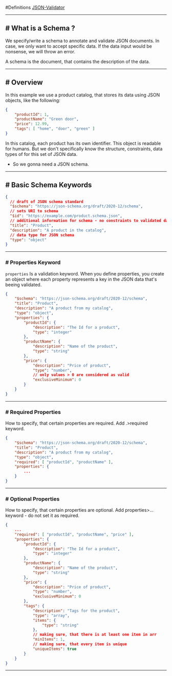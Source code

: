 #Definitions 
[JSON-Validator](https://www.jsonschemavalidator.net/)

---
## # What is a Schema ?

We specify/write a schema to annotate and validate JSON documents.
In case, we only want to accept specific data.
If the data input would be nonsense, we will throw an error.

A schema is the document, that contains the description of the data.

---
## # Overview

In this example we use a product catalog, that stores its data using JSON objects, like the following:

```json
{
	"productId": 1,
	"productName": "Green door",
	"price": 12.99,
	"tags": [ "home", "door", "green" ]
}
```

In this catalog, each product has its own identifier.
This object is readable for humans. But we don't specifically know the structure, constraints, data types of for this set of JSON data.
- So we gonna need a JSON schema.

---
## # Basic Schema Keywords

```json
{
  // draft of JSON schema standard
  "$schema": "https://json-schema.org/draft/2020-12/schema",
  // sets URI to schema
  "$id": "https://example.com/product.schema.json",
  // additional information for schema - no constraints to validated data
  "title": "Product",
  "description": "A product in the catalog",
  // data type for JSON schema
  "type": "object"
}
```

---
### # Properties Keyword

`properties` Is a validation keyword. 
When you define properties, you create an object where each property represents a key in the JSON data that's beeing validated.

```json
{
	"$schema": "https://json-schema.org/draft/2020-12/schema",
	"title": "Product",
	"description": "A product from my catalog",
	"type": "object",
	"properties": {
		"productId": {
			"description": "The Id for a product",
			"type": "integer"
		},
		"productName": {
			"description": "Name of the product",
			"type": "string"
		},
		"price": {
			"description": "Price of product",
			"type": "number",
			// only values > 0 are considered as valid
			"exclusiveMinimum": 0
		}
	}
}
```

---
### # Required Properties

How to specify, that certain properties are required.
Add .>required keyword.

```json
{
	"$schema": "https://json-schema.org/draft/2020-12/schema",
	"title": "Product",
	"description": "A product from my catalog",
	"type": "object",
	"required": [ "productId", "productName" ],
	"properties": {
		...
	}
}
```

---
### # Optional Properties

How to specify, that certain properties are optional.
Add properties>... keyword - do not set it as required.

```json
{
	...
	"required": [ "productId", "productName", "price" ],
	"properties": {
		"productId": {
			"description": "The Id for a product",
			"type": "integer"
		},
		"productName": {
			"description": "Name of the product",
			"type": "string"
		},
		"price": {
			"description": "Price of product",
			"type": "number",
			"exclusiveMinimum": 0
		},
		"tags": {
			"description": "Tags for the product",
			"type": "array",
			"items": {
				"type": "string"
			},
			// making sure, that there is at least one item in arr
			"minItems": 1,
			// making sure, that every item is unique
			"uniqueItems": true
		}
	}
}

```

---

